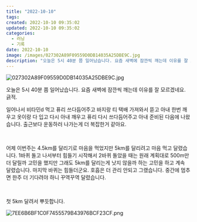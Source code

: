 ```yaml
---
title: "2022-10-10"
tags:
created: 2022-10-10 09:35:02
updated: 2022-10-10 09:35:02
categories:
  - 러닝
  - 기록
date: 2022-10-10
image: /images/027302A89F09559D0DB14035A25DBE9C.jpg
description: "오늘은 5시 40분 쯤 일어났습니다. 요즘 새벽에 잠깐씩 깨는데 이유를 잘 모르겠네요. 긁적. 일어나서 비타민d 먹고 퓨리 쓰다듬어주고 바지랑 티 택배 가져와서 뜯고 아내 한번 깨우고 옷이랑 다 입고 다시 아내 깨우고 퓨리 다시 쓰다듬어주고 아내 준비된 다음에 나왔습니다. 출근보다 운동"
---
```


![027302A89F09559D0DB14035A25DBE9C.jpg](/images/027302A89F09559D0DB14035A25DBE9C.jpg)
 
 

오늘은 5시 40분 쯤 일어났습니다. 요즘 새벽에 잠깐씩 깨는데 이유를 잘 모르겠네요. 긁적.

일어나서 비타민d 먹고 퓨리 쓰다듬어주고 바지랑 티 택배 가져와서 뜯고 아내 한번 깨우고 옷이랑 다 입고 다시 아내 깨우고 퓨리 다시 쓰다듬어주고 아내 준비된 다음에 나왔습니다. 출근보다 운동하러 나가는게 더 복잡한거 같아요.

 

어제 이번주는 4.5km를 달리기로 마음을 먹었지만 5km를 달리려고 마음 먹고 달렸습니다. 1바퀴 돌고 나서부터 힘들기 시작해서 2바퀴 돌았을 때는 원래 계획대로 500m만 더 달릴까 고민을 했지만 그래도 5km를 달리는게 낫지 않을까 하는 고민을 하고 계속 달렸습니다. 마지막 바퀴는 힘들더군요. 호흡은 더 관리 안되고 그랬습니다. 중간에 멈추면 한주 더 기다려야 하니 꾸역꾸역 달렸습니다.

 

첫 5km 달려서 뿌듯합니다. 

 
 ![7EE6B6BF1C0F7455579B43976BCF23CF.png](/images/7EE6B6BF1C0F7455579B43976BCF23CF.png)
